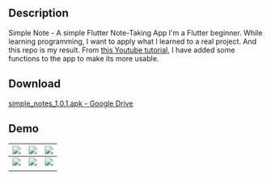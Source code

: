## Description
Simple Note - A simple Flutter Note-Taking App
I'm a Flutter beginner. While learning programming, I want to apply what I learned to a real project.  And this repo is my result. From [this Youtube tutorial](https://www.youtube.com/watch?v=UpKrhZ0Hppk&t=229s), I have added some functions to the app to make its more usable.

## Download
[simple_notes_1.0.1.apk - Google Drive](https://github.com/Thang58787/flutter_todo_app_sqlite/releases/download/%23alpha/simple_notes_1.0.1.apk)

## Demo
| ![](https://i.imgur.com/CE66msP.png) | ![](https://i.imgur.com/p7eH2nN.png) |![](https://i.imgur.com/bk9s9K7.png)     | 
| ------------------------------------ | ------------------------------------ | --- |
|![](https://i.imgur.com/TeOqe4U.png)  |![](https://i.imgur.com/iuohAjd.png)  |![](https://i.imgur.com/b1FibhT.png)
     |

